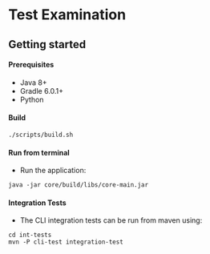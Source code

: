 # Test Examination

## Getting started
#### Prerequisites
* Java 8+
* Gradle 6.0.1+
* Python

#### Build
```
./scripts/build.sh
```

#### Run from terminal
* Run the application:
```
java -jar core/build/libs/core-main.jar
```

#### Integration Tests
* The CLI integration tests can be run from maven using:
```
cd int-tests
mvn -P cli-test integration-test
```
